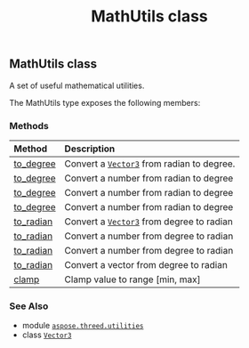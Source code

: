 ﻿---
title: MathUtils class
second_title: Aspose.3D for Python via .NET API References
description: 
type: docs
weight: 110
url: /python-net/aspose.threed.utilities/mathutils/
is_root: false
---

## MathUtils class

A set of useful mathematical utilities.



The MathUtils type exposes the following members:

### Methods
| Method | Description |
| :- | :- |
| [to_degree](/3d/python-net/aspose.threed.utilities/mathutils/to_degree/#aspose.threed.utilities.Vector3) | Convert a [`Vector3`](/3d/python-net/aspose.threed.utilities/vector3) from radian to degree. |
| [to_degree](/3d/python-net/aspose.threed.utilities/mathutils/to_degree/#float) | Convert a number from radian to degree |
| [to_degree](/3d/python-net/aspose.threed.utilities/mathutils/to_degree/#float) | Convert a number from radian to degree |
| [to_degree](/3d/python-net/aspose.threed.utilities/mathutils/to_degree/#float-float-float) | Convert a number from radian to degree |
| [to_radian](/3d/python-net/aspose.threed.utilities/mathutils/to_radian/#aspose.threed.utilities.Vector3) | Convert a [`Vector3`](/3d/python-net/aspose.threed.utilities/vector3) from degree to radian |
| [to_radian](/3d/python-net/aspose.threed.utilities/mathutils/to_radian/#float) | Convert a number from degree to radian |
| [to_radian](/3d/python-net/aspose.threed.utilities/mathutils/to_radian/#float) | Convert a number from degree to radian |
| [to_radian](/3d/python-net/aspose.threed.utilities/mathutils/to_radian/#float-float-float) | Convert a vector from degree to radian |
| [clamp](/3d/python-net/aspose.threed.utilities/mathutils/clamp/#float-float-float) | Clamp value to range [min, max] |



### See Also
* module [`aspose.threed.utilities`](..)
* class [`Vector3`](/3d/python-net/aspose.threed.utilities/vector3)
